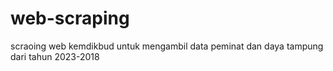 # web-scraping
scraoing web kemdikbud untuk mengambil data peminat dan daya tampung dari tahun 2023-2018
